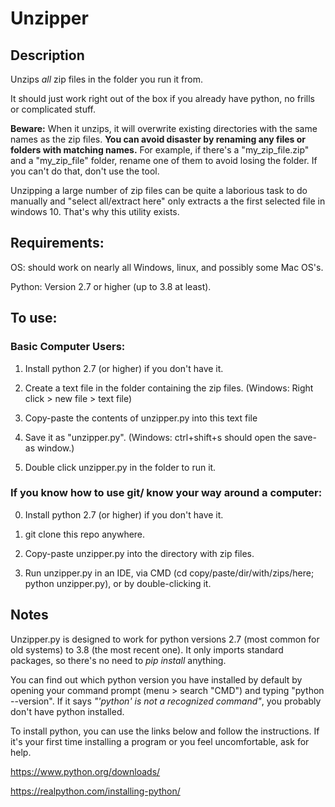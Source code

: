 # Unzipper

## Description

Unzips *all* zip files in the folder you run it from. 

It should just work right out of the box if you already have python, no frills or complicated stuff.

**Beware:** When it unzips, it will overwrite existing directories with the same names as the zip files. **You can avoid disaster by renaming any files or folders with matching names.** For example, if there's a "my_zip_file.zip" and a "my_zip_file" folder, rename one of them to avoid losing the folder. If you can't do that, don't use the tool.

Unzipping a large number of zip files can be quite a laborious task to do manually and "select all/extract here" only extracts a the first selected file in windows 10. That's why this utility exists.

## Requirements:
OS: should work on nearly all Windows, linux, and possibly some Mac OS's.

Python: Version 2.7 or higher (up to 3.8 at least).

## To use: 

### Basic Computer Users:

1) Install python 2.7 (or higher) if you don't have it.

2) Create a text file in the folder containing the zip files. (Windows: Right click > new file > text file)

3) Copy-paste the contents of unzipper.py into this text file 

4) Save it as "unzipper.py". (Windows: ctrl+shift+s should open the save-as window.)

5) Double click unzipper.py in the folder to run it.

### If you know how to use git/ know your way around a computer:

0) Install python 2.7 (or higher) if you don't have it.

1) git clone this repo anywhere.

2) Copy-paste unzipper.py into the directory with zip files.

3) Run unzipper.py in an IDE, via CMD (cd copy/paste/dir/with/zips/here; python unzipper.py), or by double-clicking it.

## Notes
Unzipper.py is designed to work for python versions 2.7 (most common for old systems) to 3.8 (the most recent one). It only imports standard packages, so there's no need to *pip install* anything.

You can find out which python version you have installed by default by opening your command prompt (menu > search "CMD") and typing "python --version". If it says *"'python' is not a recognized command"*, you probably don't have python installed.

To install python, you can use the links below and follow the instructions. If it's your first time installing a program or you feel uncomfortable,  ask for help.

https://www.python.org/downloads/

https://realpython.com/installing-python/
